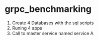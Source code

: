 # grpc_benchmarking
1. Create 4 Databases with the sql scripts
2. Runing 4 apps
3. Call to master service named service A
